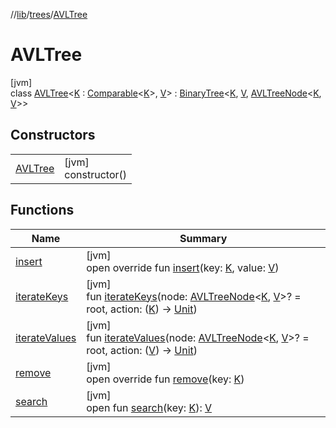 //[lib](../../../Documentation)/[trees](../index.md)/[AVLTree](index.md)

# AVLTree

[jvm]\
class [AVLTree](index.md)&lt;[K](index.md) : [Comparable](https://kotlinlang.org/api/latest/jvm/stdlib/kotlin/-comparable/index.html)&lt;[K](index.md)&gt;, [V](index.md)&gt; : [BinaryTree](../-binary-tree/index.md)&lt;[K](index.md), [V](index.md), [AVLTreeNode](../../treeNodes/-a-v-l-tree-node/index.md)&lt;[K](index.md), [V](index.md)&gt;&gt;

## Constructors

| | |
|---|---|
| [AVLTree](-a-v-l-tree.md) | [jvm]<br>constructor() |

## Functions

| Name | Summary |
|---|---|
| [insert](insert.md) | [jvm]<br>open override fun [insert](insert.md)(key: [K](index.md), value: [V](index.md)) |
| [iterateKeys](index.md#-793916552%2FFunctions%2F1299105613) | [jvm]<br>fun [iterateKeys](index.md#-793916552%2FFunctions%2F1299105613)(node: [AVLTreeNode](../../treeNodes/-a-v-l-tree-node/index.md)&lt;[K](index.md), [V](index.md)&gt;? = root, action: ([K](index.md)) -&gt; [Unit](https://kotlinlang.org/api/latest/jvm/stdlib/kotlin/-unit/index.html)) |
| [iterateValues](index.md#1400780183%2FFunctions%2F1299105613) | [jvm]<br>fun [iterateValues](index.md#1400780183%2FFunctions%2F1299105613)(node: [AVLTreeNode](../../treeNodes/-a-v-l-tree-node/index.md)&lt;[K](index.md), [V](index.md)&gt;? = root, action: ([V](index.md)) -&gt; [Unit](https://kotlinlang.org/api/latest/jvm/stdlib/kotlin/-unit/index.html)) |
| [remove](remove.md) | [jvm]<br>open override fun [remove](remove.md)(key: [K](index.md)) |
| [search](../-binary-tree/search.md) | [jvm]<br>open fun [search](../-binary-tree/search.md)(key: [K](index.md)): [V](index.md) |
